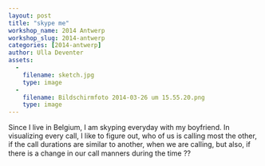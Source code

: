 ```yaml
---
layout: post
title: "skype me"
workshop_name: 2014 Antwerp
workshop_slug: 2014-antwerp
categories: [2014-antwerp]
author: Ulla Deventer
assets:
  -
    filename: sketch.jpg
    type: image
  -
    filename: Bildschirmfoto 2014-03-26 um 15.55.20.png
    type: image
---
```

Since I live in Belgium, I am skyping everyday with my boyfriend. In visualizing every call, I like to figure out, who of us is calling most the other, if the call durations are similar to another, when we are calling, but also, if there is a change in our call manners during the time  ??


